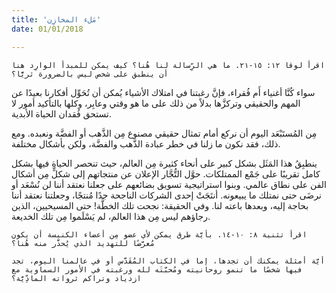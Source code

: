 ```yaml
---
title: 'مَلء المخازِن'
date: 01/01/2018

---
```


`اقرأ لوقا ١٢: ١٥-٢١. ما هي الرِّسالة لنا هُنا؟ كيف يمكن للمبدأ الوارِد هنا أن ينطبق على شخص ليس بالضرورة ثريًّا؟`

سواء كُنَّا أغنياء أَم فُقراء، فإنَّ رغبتنا في امتلاك الأشياء يُمكن أن تُحَوِّل أفكارنا بعيدًا عن المهم والحقيقي وتركزَّها بدلاً من ذلك على ما هو وقتي وعابِر، وكلها بالتأكيد أمور لا تستحق فُقدان الحياة الأبدية.

مِن المُستَبْعَد اليوم أن نركع أمام تمثال حقيقي مصنوع مِن الذَّهب أو الفضَّة ونعبده. ومع ذلك، فقد نكون ما زلنا في خطر عبادة الذَّهب والفضَّة، ولكن بأشكال مختلفة.

ينطبِقُ هذا المَثَل بشكل كبير على أنحاء كثيرة مِن العالم، حيث تنحصر الحياة فيها بشكل كامل تقريبًا على جَمْع الممتلكات. حوَّل التُّجَّار الإعلان عن منتجاتهم إلى شكلٍّ مِن أشكال الفن على نطاق عالمي. وبنوا استراتيجية تسويق بضائعهم على جعلنا نعتقد أننا لن نُسْعَد أو نرضَى حتى نمتلك ما يبيعونه. أنتَجَتْ إحدى الشركات الناجحة جدًا مُنتجًا، وجعلتنا نعتقد أننا بحاجة إليه، وبعدها باعته لنا. وفي الحقيقة: نجحت تلك الخطَّة! حتى المسيحيين، الذين رجاؤهم ليس مِن هذا العالم، لم يَسْلَموا مِن تلك الخديعة.

`اقرأ تثنية ٨: ١٠-١٤. بأيَّة طرق يمكن لأي عضو مِن أعضاء الكنيسة أن يكون مُعرَّضًا للتهديد الذي يُحذَّر منه هُنا؟`

`أيَّة أمثلة يمكنك أن تجدها، إما في الكتاب المُقَدَّس أو في عالمنا اليوم، تجد فيها شخصًا ما تنمو روحانيته ومُحبَّتَه لله ورغبته في الأمور السماوية مع ازدياد وتراكم ثرواته المادِّيَّة؟`
